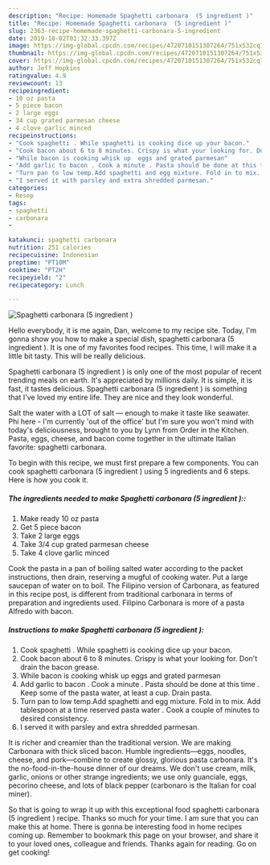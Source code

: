 ```yaml
---
description: "Recipe: Homemade Spaghetti carbonara  (5 ingredient )"
title: "Recipe: Homemade Spaghetti carbonara  (5 ingredient )"
slug: 2363-recipe-homemade-spaghetti-carbonara-5-ingredient
date: 2019-10-02T01:32:33.397Z
image: https://img-global.cpcdn.com/recipes/4720710151307264/751x532cq70/spaghetti-carbonara-5-ingredient-recipe-main-photo.jpg
thumbnail: https://img-global.cpcdn.com/recipes/4720710151307264/751x532cq70/spaghetti-carbonara-5-ingredient-recipe-main-photo.jpg
cover: https://img-global.cpcdn.com/recipes/4720710151307264/751x532cq70/spaghetti-carbonara-5-ingredient-recipe-main-photo.jpg
author: Jeff Hopkins
ratingvalue: 4.9
reviewcount: 13
recipeingredient:
- 10 oz pasta
- 5 piece bacon
- 2 large eggs
- 34 cup grated parmesan cheese
- 4 clove garlic minced
recipeinstructions:
- "Cook spaghetti . While spaghetti is cooking dice up your bacon."
- "Cook bacon about 6 to 8 minutes. Crispy is what your looking for. Don&#39;t drain the bacon grease."
- "While bacon is cooking whisk up  eggs and grated parmesan"
- "Add garlic to bacon . Cook a minute . Pasta should be done at this time . Keep some of the pasta water,  at least a cup. Drain pasta."
- "Turn pan to low temp.Add spaghetti and egg mixture. Fold in to mix. Add tablespoon at a time reserved pasta water . Cook a couple of minutes to desired consistency."
- "I served it with parsley and extra shredded parmesan."
categories:
- Resep
tags:
- spaghetti
- carbonara
- 

katakunci: spaghetti carbonara 
nutrition: 251 calories
recipecuisine: Indonesian
preptime: "PT10M"
cooktime: "PT2H"
recipeyield: "2"
recipecategory: Lunch

---
```



![Spaghetti carbonara  (5 ingredient )](https://img-global.cpcdn.com/recipes/4720710151307264/751x532cq70/spaghetti-carbonara-5-ingredient-recipe-main-photo.jpg)

Hello everybody, it is me again, Dan, welcome to my recipe site. Today, I'm gonna show you how to make a special dish, spaghetti carbonara  (5 ingredient ). It is one of my favorites food recipes. This time, I will make it a little bit tasty. This will be really delicious.

Spaghetti carbonara  (5 ingredient ) is only one of the most popular of recent trending meals on earth. It's appreciated by millions daily. It is simple, it is fast, it tastes delicious. Spaghetti carbonara  (5 ingredient ) is something that I've loved my entire life. They are nice and they look wonderful.

Salt the water with a LOT of salt — enough to make it taste like seawater. Phi here - I&#39;m currently &#39;out of the office&#39; but I&#39;m sure you won&#39;t mind with today&#39;s deliciousness, brought to you by Lynn from Order in the Kitchen. Pasta, eggs, cheese, and bacon come together in the ultimate Italian favorite: spaghetti carbonara.


To begin with this recipe, we must first prepare a few components. You can cook spaghetti carbonara  (5 ingredient ) using 5 ingredients and 6 steps. Here is how you cook it.

##### The ingredients needed to make Spaghetti carbonara  (5 ingredient )::

1. Make ready 10 oz pasta
1. Get 5 piece bacon
1. Take 2 large eggs
1. Take 3/4 cup grated parmesan cheese
1. Take 4 clove garlic minced


Cook the pasta in a pan of boiling salted water according to the packet instructions, then drain, reserving a mugful of cooking water. Put a large saucepan of water on to boil. The Filipino version of Carbonara, as featured in this recipe post, is different from traditional carbonara in terms of preparation and ingredients used. Filipino Carbonara is more of a pasta Alfredo with bacon. 

##### Instructions to make Spaghetti carbonara  (5 ingredient ):

1. Cook spaghetti . While spaghetti is cooking dice up your bacon.
1. Cook bacon about 6 to 8 minutes. Crispy is what your looking for. Don&#39;t drain the bacon grease.
1. While bacon is cooking whisk up  eggs and grated parmesan
1. Add garlic to bacon . Cook a minute . Pasta should be done at this time . Keep some of the pasta water,  at least a cup. Drain pasta.
1. Turn pan to low temp.Add spaghetti and egg mixture. Fold in to mix. Add tablespoon at a time reserved pasta water . Cook a couple of minutes to desired consistency.
1. I served it with parsley and extra shredded parmesan.


It is richer and creamier than the traditional version. We are making Carbonara with thick sliced bacon. Humble ingredients—eggs, noodles, cheese, and pork—combine to create glossy, glorious pasta carbonara. It&#39;s the no-food-in-the-house dinner of our dreams. We don&#39;t use cream, milk, garlic, onions or other strange ingredients; we use only guanciale, eggs, pecorino cheese, and lots of black pepper (carbonaro is the Italian for coal miner). 

So that is going to wrap it up with this exceptional food spaghetti carbonara  (5 ingredient ) recipe. Thanks so much for your time. I am sure that you can make this at home. There is gonna be interesting food in home recipes coming up. Remember to bookmark this page on your browser, and share it to your loved ones, colleague and friends. Thanks again for reading. Go on get cooking!
